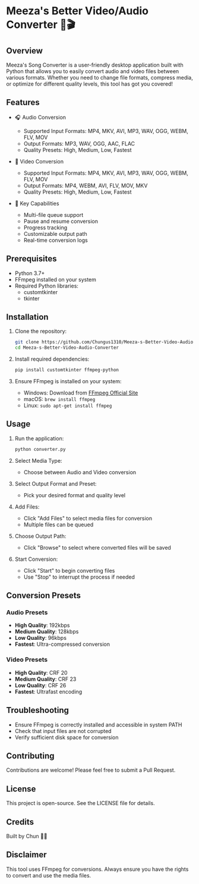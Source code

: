 # Meeza's Better Video/Audio Converter 🎵🎬

## Overview

Meeza's Song Converter is a user-friendly desktop application built with Python that allows you to easily convert audio and video files between various formats. Whether you need to change file formats, compress media, or optimize for different quality levels, this tool has got you covered!

## Features

- 🎧 Audio Conversion
  - Supported Input Formats: MP4, MKV, AVI, MP3, WAV, OGG, WEBM, FLV, MOV
  - Output Formats: MP3, WAV, OGG, AAC, FLAC
  - Quality Presets: High, Medium, Low, Fastest

- 🎥 Video Conversion
  - Supported Input Formats: MP4, MKV, AVI, MP3, WAV, OGG, WEBM, FLV, MOV
  - Output Formats: MP4, WEBM, AVI, FLV, MOV, MKV
  - Quality Presets: High, Medium, Low, Fastest

- 🚀 Key Capabilities
  - Multi-file queue support
  - Pause and resume conversion
  - Progress tracking
  - Customizable output path
  - Real-time conversion logs

## Prerequisites

- Python 3.7+
- FFmpeg installed on your system
- Required Python libraries:
  - customtkinter
  - tkinter

## Installation

1. Clone the repository:
   ```bash
   git clone https://github.com/Chungus1310/Meeza-s-Better-Video-Audio-Converter.git
   cd Meeza-s-Better-Video-Audio-Converter
   ```

2. Install required dependencies:
   ```bash
   pip install customtkinter ffmpeg-python
   ```

3. Ensure FFmpeg is installed on your system:
   - Windows: Download from [FFmpeg Official Site](https://ffmpeg.org/download.html)
   - macOS: `brew install ffmpeg`
   - Linux: `sudo apt-get install ffmpeg`

## Usage

1. Run the application:
   ```bash
   python converter.py
   ```

2. Select Media Type:
   - Choose between Audio and Video conversion

3. Select Output Format and Preset:
   - Pick your desired format and quality level

4. Add Files:
   - Click "Add Files" to select media files for conversion
   - Multiple files can be queued

5. Choose Output Path:
   - Click "Browse" to select where converted files will be saved

6. Start Conversion:
   - Click "Start" to begin converting files
   - Use "Stop" to interrupt the process if needed

## Conversion Presets

### Audio Presets
- **High Quality**: 192kbps
- **Medium Quality**: 128kbps
- **Low Quality**: 96kbps
- **Fastest**: Ultra-compressed conversion

### Video Presets
- **High Quality**: CRF 20
- **Medium Quality**: CRF 23
- **Low Quality**: CRF 26
- **Fastest**: Ultrafast encoding

## Troubleshooting

- Ensure FFmpeg is correctly installed and accessible in system PATH
- Check that input files are not corrupted
- Verify sufficient disk space for conversion

## Contributing

Contributions are welcome! Please feel free to submit a Pull Request.

## License

This project is open-source. See the LICENSE file for details.

## Credits

Built by Chun 👨‍💻

## Disclaimer

This tool uses FFmpeg for conversions. Always ensure you have the rights to convert and use the media files.
